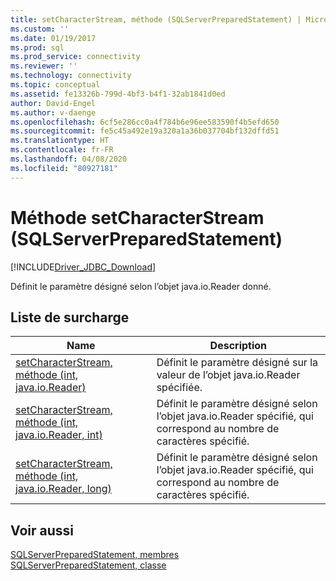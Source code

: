 ```yaml
---
title: setCharacterStream, méthode (SQLServerPreparedStatement) | Microsoft Docs
ms.custom: ''
ms.date: 01/19/2017
ms.prod: sql
ms.prod_service: connectivity
ms.reviewer: ''
ms.technology: connectivity
ms.topic: conceptual
ms.assetid: fe13326b-799d-4bf3-b4f1-32ab1841d0ed
author: David-Engel
ms.author: v-daenge
ms.openlocfilehash: 6cf5e286cc0a4f784b6e96ee583590f4b5efd650
ms.sourcegitcommit: fe5c45a492e19a320a1a36b037704bf132dffd51
ms.translationtype: HT
ms.contentlocale: fr-FR
ms.lasthandoff: 04/08/2020
ms.locfileid: "80927181"
---
```

# <a name="setcharacterstream-method-sqlserverpreparedstatement"></a>Méthode setCharacterStream (SQLServerPreparedStatement)
[!INCLUDE[Driver_JDBC_Download](../../../includes/driver_jdbc_download.md)]

  Définit le paramètre désigné selon l’objet java.io.Reader donné.  
  
## <a name="overload-list"></a>Liste de surcharge  
  
|Name|Description|  
|----------|-----------------|  
|[setCharacterStream, méthode &#40;int, java.io.Reader&#41;](../../../connect/jdbc/reference/setcharacterstream-method-int-java-io-reader.md)|Définit le paramètre désigné sur la valeur de l’objet java.io.Reader spécifiée.|  
|[setCharacterStream, méthode &#40;int, java.io.Reader, int&#41;](../../../connect/jdbc/reference/setcharacterstream-method-int-java-io-reader-int.md)|Définit le paramètre désigné selon l’objet java.io.Reader spécifié, qui correspond au nombre de caractères spécifié.|  
|[setCharacterStream, méthode &#40;int, java.io.Reader, long&#41;](../../../connect/jdbc/reference/setcharacterstream-method-int-java-io-reader-long.md)|Définit le paramètre désigné selon l’objet java.io.Reader spécifié, qui correspond au nombre de caractères spécifié.|  
  
## <a name="see-also"></a>Voir aussi  
 [SQLServerPreparedStatement, membres](../../../connect/jdbc/reference/sqlserverpreparedstatement-members.md)   
 [SQLServerPreparedStatement, classe](../../../connect/jdbc/reference/sqlserverpreparedstatement-class.md)  
  
  
